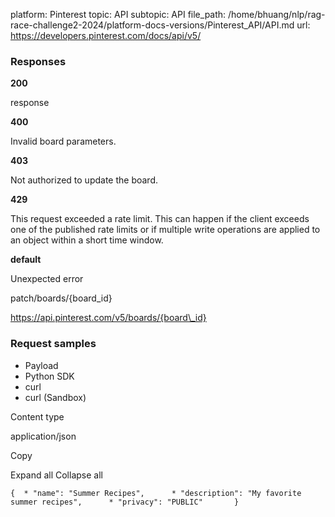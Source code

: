 platform: Pinterest
topic: API
subtopic: API
file_path: /home/bhuang/nlp/rag-race-challenge2-2024/platform-docs-versions/Pinterest_API/API.md
url: https://developers.pinterest.com/docs/api/v5/

### Responses

**200**

response

**400**

Invalid board parameters.

**403**

Not authorized to update the board.

**429**

This request exceeded a rate limit. This can happen if the client exceeds one of the published rate limits or if multiple write operations are applied to an object within a short time window.

**default**

Unexpected error

patch/boards/{board\_id}

https://api.pinterest.com/v5/boards/{board\_id}

### Request samples

* Payload
* Python SDK
* curl
* curl (Sandbox)

Content type

application/json

Copy

Expand all Collapse all

`{  * "name": "Summer Recipes",      * "description": "My favorite summer recipes",      * "privacy": "PUBLIC"       }`